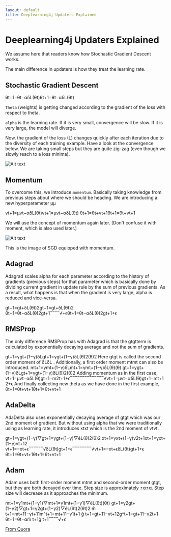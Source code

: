 ```yaml
---
layout: default
title: Deeplearning4j Updaters Explained
---
```


# Deeplearning4j Updaters Explained

We assume here that readers know how Stochastic Gradient Descent works.

The main difference in updaters is how they treat the learning rate.

## Stochastic Gradient Descent

θt+1=θt−αδL(θt)θt+1=θt−αδL(θt)

`Theta` (weights) is getting changed according to the gradient of the loss with respect to theta.

`alpha` is the learning rate. If it is very small, convergence will be slow. If it is very large, the model will diverge.

Now, the gradient of the loss (L) changes quickly after each iteration due to the diversity of each training example. Have a look at the convergence below. We are taking small steps but they are quite zig-zag (even though we slowly reach to a loss minima).

![Alt text](../img/udpater_1.png)

## Momentum

To overcome this, we introduce `momentum`. Basically taking knowledge from previous steps about where we should be heading. We are introducing a new hyperparameter μμ

vt+1=μvt−αδL(θt)vt+1=μvt−αδL(θt)
θt+1=θt+vt+1θt+1=θt+vt+1

We will use the concept of momentum again later.  (Don't confuse it with moment, which is also used later.)

![Alt text](../img/udpater_2.png)

This is the image of SGD equipped with momentum.

## Adagrad

Adagrad scales alpha for each parameter according to the history of gradients (previous steps) for that parameter which is basically done by dividing current gradient in update rule by the sum of previous gradients. As a result, what happens is that when the gradient is very large, alpha is reduced and vice-versa.

gt+1=gt+δL(θt)2gt+1=gt+δL(θt)2
θt+1=θt−αδL(θ)2gt+1‾‾‾‾√+ϵθt+1=θt−αδL(θ)2gt+1+ϵ

## RMSProp

The only difference RMSProp has with Adagrad is that the gtgtterm is calculated by exponentially decaying average and not the sum of gradients.

gt+1=γgt+(1−γ)δLgt+1=γgt+(1−γ)δL(θ)2(θ)2
Here gtgt is called the second order moment of δLδL . Additionally, a first order moment mtmt can also be introduced.
mt+1=γmt+(1−γ)δLmt+1=γmt+(1−γ)δL(θ)(θ)
gt+1=γgt+(1−γ)δLgt+1=γgt+(1−γ)δL(θ)2(θ)2
Adding momentum as in the first case,
vt+1=μvt−αδL(θ)gt+1−m2t+1+ϵ‾‾‾‾‾‾‾‾‾‾‾‾‾‾√vt+1=μvt−αδL(θ)gt+1−mt+12+ϵ
And finally collecting new theta as we have done in the first example,
θt+1=θt+vt+1θt+1=θt+vt+1

## AdaDelta

AdaDelta also uses exponentially decaying average of gtgt which was our 2nd moment of gradient. But without using alpha that we were traditionally using as learning rate, it introduces xtxt which is the 2nd moment of vtvt.

gt+1=γgt+(1−γ)▽gt+1=γgt+(1−γ)▽L(θ)2(θ)2
xt+1=γxt+(1−γ)v2t+1xt+1=γxt+(1−γ)vt+12
vt+1=−xt+ϵ‾‾‾‾‾‾√δL(θt)gt+1+ϵ‾‾‾‾‾‾‾‾√vt+1=−xt+ϵδL(θt)gt+1+ϵ
θt+1=θt+vt+1θt+1=θt+vt+1

## Adam

Adam uses both first-order moment mtmt and second-order moment gtgt, but they are both decayed over time. Step size is approximately ±α±α. Step size will decrease as it approaches the minimum.

mt+1=γ1mt+(1−γ1)▽mt+1=γ1mt+(1−γ1)▽L(θt)(θt)
gt+1=γ2gt+(1−γ2)▽gt+1=γ2gt+(1−γ2)▽L(θt)2(θt)2
m̂ t+1=mt+11−γt+11m^t+1=mt+11−γ1t+1
ĝ t+1=gt+11−γt+12g^t+1=gt+11−γ2t+1
θt+1=θt−αm̂ t+1ĝ t+1‾‾‾‾√+ϵ

[From Quora](https://www.quora.com/What-are-differences-between-update-rules-like-AdaDelta-RMSProp-AdaGrad-and-AdaM/answer/Rajarshee-Mitra?srid=Xs23&share=bc33d009)
